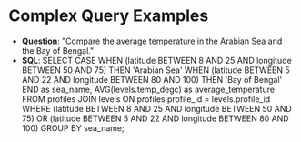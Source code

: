 # Complex Query Examples

- **Question**: "Compare the average temperature in the Arabian Sea and the Bay of Bengal."
- **SQL**:
SELECT
  CASE
    WHEN (latitude BETWEEN 8 AND 25 AND longitude BETWEEN 50 AND 75) THEN 'Arabian Sea'
    WHEN (latitude BETWEEN 5 AND 22 AND longitude BETWEEN 80 AND 100) THEN 'Bay of Bengal'
  END as sea_name,
  AVG(levels.temp_degc) as average_temperature
FROM profiles
JOIN levels ON profiles.profile_id = levels.profile_id
WHERE
  (latitude BETWEEN 8 AND 25 AND longitude BETWEEN 50 AND 75) OR
  (latitude BETWEEN 5 AND 22 AND longitude BETWEEN 80 AND 100)
GROUP BY sea_name;